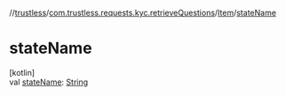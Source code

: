 //[trustless](../../../index.md)/[com.trustless.requests.kyc.retrieveQuestions](../index.md)/[Item](index.md)/[stateName](state-name.md)

# stateName

[kotlin]\
val [stateName](state-name.md): [String](https://kotlinlang.org/api/latest/jvm/stdlib/kotlin/-string/index.html)
